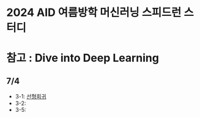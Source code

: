 # 2024 AID 여름방학 머신러닝 스피드런 스터디 <br/>
# 참고 : Dive into Deep Learning

## 7/4
- 3-1: [선형회귀](https://velog.io/@soheean1370/Dive-into-Deep-Learning-%EC%84%A0%ED%98%95%ED%9A%8C%EA%B7%80)
- 3-2:
- 3-5:
